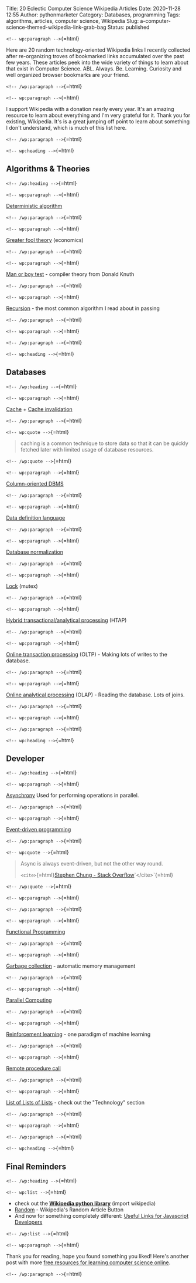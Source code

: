 Title: 20 Eclectic Computer Science Wikipedia Articles
Date: 2020-11-28 12:55
Author: pythonmarketer
Category: Databases, programming
Tags: algorithms, articles, computer science, Wikipedia
Slug: a-computer-science-themed-wikipedia-link-grab-bag
Status: published

`<!-- wp:paragraph -->`{=html}

Here are 20 random technology-oriented Wikipedia links I recently collected after re-organizing troves of bookmarked links accumulated over the past few years. These articles peek into the wide variety of things to learn about that exist in Computer Science. ABL. Always. Be. Learning. Curiosity and well organized browser bookmarks are your friend.

`<!-- /wp:paragraph -->`{=html}

`<!-- wp:paragraph -->`{=html}

I support Wikipedia with a donation nearly every year. It's an amazing resource to learn about everything and I'm very grateful for it. Thank you for existing, Wikipedia. It's is a great jumping off point to learn about something I don't understand, which is much of this list here.

`<!-- /wp:paragraph -->`{=html}

`<!-- wp:heading -->`{=html}

## Algorithms & Theories

`<!-- /wp:heading -->`{=html}

`<!-- wp:paragraph -->`{=html}

[Deterministic algorithm](https://en.wikipedia.org/wiki/Deterministic_algorithm)

`<!-- /wp:paragraph -->`{=html}

`<!-- wp:paragraph -->`{=html}

[Greater fool theory](https://en.wikipedia.org/wiki/Column-oriented_DBMS) (economics)

`<!-- /wp:paragraph -->`{=html}

`<!-- wp:paragraph -->`{=html}

[Man or boy test](https://en.wikipedia.org/wiki/Man_or_boy_test) - compiler theory from Donald Knuth

`<!-- /wp:paragraph -->`{=html}

`<!-- wp:paragraph -->`{=html}

[Recursion](https://en.wikipedia.org/wiki/Recursion) - the most common algorithm I read about in passing

`<!-- /wp:paragraph -->`{=html}

`<!-- wp:paragraph -->`{=html}

`<!-- /wp:paragraph -->`{=html}

`<!-- wp:heading -->`{=html}

## Databases

`<!-- /wp:heading -->`{=html}

`<!-- wp:paragraph -->`{=html}

[Cache](https://en.wikipedia.org/wiki/Cache_(computing)) + [Cache invalidation](https://en.wikipedia.org/wiki/Cache_invalidation)

`<!-- /wp:paragraph -->`{=html}

`<!-- wp:quote -->`{=html}

> caching is a common technique to store data so that it can be quickly fetched later with limited usage of database resources.

`<!-- /wp:quote -->`{=html}

`<!-- wp:paragraph -->`{=html}

[](https://en.wikipedia.org/wiki/Column-oriented_DBMS)[Column-oriented DBMS](https://en.wikipedia.org/wiki/Column-oriented_DBMS)

`<!-- /wp:paragraph -->`{=html}

`<!-- wp:paragraph -->`{=html}

[Data definition language](https://en.wikipedia.org/wiki/Data_definition_language#:~:text=In%20the%20context%20of%20SQL,tables%2C%20indexes%2C%20and%20users.)

`<!-- /wp:paragraph -->`{=html}

`<!-- wp:paragraph -->`{=html}

[Database normalization](https://en.wikipedia.org/wiki/Database_normalization)

`<!-- /wp:paragraph -->`{=html}

`<!-- wp:paragraph -->`{=html}

[Lock](https://en.wikipedia.org/wiki/Lock_(computer_science)) (mutex)

`<!-- /wp:paragraph -->`{=html}

`<!-- wp:paragraph -->`{=html}

[Hybrid transactional/analytical processing](https://en.wikipedia.org/wiki/Hybrid_transactional/analytical_processing) (HTAP)

`<!-- /wp:paragraph -->`{=html}

`<!-- wp:paragraph -->`{=html}

[Online transaction processing](https://en.wikipedia.org/wiki/Online_transaction_processing) (OLTP) - Making lots of writes to the database.

`<!-- /wp:paragraph -->`{=html}

`<!-- wp:paragraph -->`{=html}

[Online analytical processing](https://en.wikipedia.org/wiki/Online_analytical_processing) (OLAP) - Reading the database. Lots of joins.

`<!-- /wp:paragraph -->`{=html}

`<!-- wp:paragraph -->`{=html}

`<!-- /wp:paragraph -->`{=html}

`<!-- wp:heading -->`{=html}

## Developer

`<!-- /wp:heading -->`{=html}

`<!-- wp:paragraph -->`{=html}

[Asynchrony](https://en.wikipedia.org/wiki/Asynchrony_(computer_programming)) Used for performing operations in parallel.

`<!-- /wp:paragraph -->`{=html}

`<!-- wp:paragraph -->`{=html}

[](https://en.wikipedia.org/wiki/Remote_procedure_call)[Event-driven programming](https://en.wikipedia.org/wiki/Event-driven_programming#:~:text=In%20computer%20programming%2C%20event%2Ddriven,from%20other%20programs%20or%20threads.)

`<!-- /wp:paragraph -->`{=html}

`<!-- wp:quote -->`{=html}

> Async is always event-driven, but not the other way round.
>
> `<cite>`{=html}[Stephen Chung - Stack Overflow](https://stackoverflow.com/questions/5844955/whats-the-difference-between-event-driven-and-asynchronous-between-epoll-and-a#:~:text=Asynchronous%20is%20basically%20multitasking.,in%20an%20easy%20responsive%20manner.)`</cite>`{=html}

`<!-- /wp:quote -->`{=html}

`<!-- wp:paragraph -->`{=html}

`<!-- /wp:paragraph -->`{=html}

`<!-- wp:paragraph -->`{=html}

[Functional Programming](https://en.wikipedia.org/wiki/Functional_programming)

`<!-- /wp:paragraph -->`{=html}

`<!-- wp:paragraph -->`{=html}

[Garbage collection](https://en.wikipedia.org/wiki/Garbage_collection_(computer_science)) - automatic memory management

`<!-- /wp:paragraph -->`{=html}

`<!-- wp:paragraph -->`{=html}

[Parallel Computing](https://en.wikipedia.org/wiki/Parallel_computing#:~:text=Parallel%20computers%20can%20be%20roughly,work%20on%20the%20same%20task.)

`<!-- /wp:paragraph -->`{=html}

`<!-- wp:paragraph -->`{=html}

[Reinforcement learning](https://en.wikipedia.org/wiki/Reinforcement_learning) - one paradigm of machine learning

`<!-- /wp:paragraph -->`{=html}

`<!-- wp:paragraph -->`{=html}

[Remote procedure call](https://en.wikipedia.org/wiki/Remote_procedure_call)

`<!-- /wp:paragraph -->`{=html}

`<!-- wp:paragraph -->`{=html}

[List of Lists of Lists](https://en.wikipedia.org/wiki/Runbook#:~:text=In%20a%20computer%20system%20or,or%20in%20physical%20book%20form.) - check out the "Technology" section

`<!-- /wp:paragraph -->`{=html}

`<!-- wp:paragraph -->`{=html}

`<!-- /wp:paragraph -->`{=html}

`<!-- wp:heading -->`{=html}

## Final Reminders

`<!-- /wp:heading -->`{=html}

`<!-- wp:list -->`{=html}

-   check out the **[Wikipedia python library](https://pypi.org/project/wikipedia/)** (import wikipedia)
-   [Random](https://en.wikipedia.org/wiki/Special:Random) - Wikipedia's Random Article Button
-   And now for something completely different: [Useful Links for Javascript Developers](https://github.com/yuandongzhong/useful-links-for-javascript)

`<!-- /wp:list -->`{=html}

`<!-- wp:paragraph -->`{=html}

Thank you for reading, hope you found something you liked! Here's another post with more [free resources for learning computer science online](https://pythonmarketer.wordpress.com/2020/06/23/my-favorite-free-educational-courses-and-talks-to-absorb/).

`<!-- /wp:paragraph -->`{=html}
